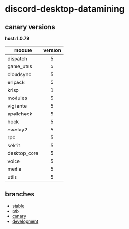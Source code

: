 # discord-desktop-datamining

## canary versions

**host: 1.0.79**

| module | version |
| ------ | :-----: |
| dispatch | 5 |
| game_utils | 5 |
| cloudsync | 5 |
| erlpack | 5 |
| krisp | 1 |
| modules | 5 |
| vigilante | 5 |
| spellcheck | 5 |
| hook | 5 |
| overlay2 | 5 |
| rpc | 5 |
| sekrit | 5 |
| desktop_core | 5 |
| voice | 5 |
| media | 5 |
| utils | 5 |

## branches

- [stable](https://github.com/OpenAsar/discord-desktop-datamining/tree/stable)
- [ptb](https://github.com/OpenAsar/discord-desktop-datamining/tree/ptb)
- [canary](https://github.com/OpenAsar/discord-desktop-datamining/tree/canary)
- [development](https://github.com/OpenAsar/discord-desktop-datamining/tree/development)